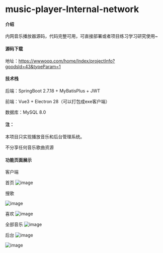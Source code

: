 # music-player-Internal-network
#### 介绍
内网音乐播放器源码，代码完整可用，可直接部署或者项目练习学习研究使用~
#### 源码下载
地址：https://wwwoop.com/home/Index/projectInfo?goodsId=43&typeParam=1
#### 技术栈
后端：SpringBoot 2.7.18 + MyBatisPlus + JWT

前端：Vue3 + Electron 28（可以打包成exe客户端）

数据库：MySQL 8.0

#### 注：

本项目只实现播放音乐和后台管理系统。

不分享任何音乐歌曲资源

#### 功能页面展示

客户端

首页
![image](https://github.com/user-attachments/assets/5b82f4e2-7812-48c5-8b6e-3f8cc17460f6)

搜歌

![image](https://github.com/user-attachments/assets/24c1bef6-2783-4444-9b9e-371302328b2c)

喜欢
![image](https://github.com/user-attachments/assets/5d6d6d0c-f10a-440d-9eb5-82d42e9053fe)

全部音乐
![image](https://github.com/user-attachments/assets/a3678eac-a443-49ce-a02b-f986a95aa813)

后台
![image](https://github.com/user-attachments/assets/61ee1de8-652b-4fb5-bf0a-acf2744ef52c)

![image](https://github.com/user-attachments/assets/5ec830f4-6b05-47ae-955a-87ddb3712844)
